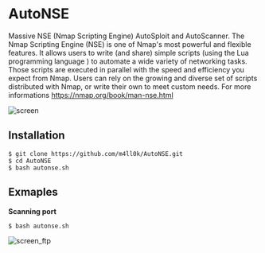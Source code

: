 # AutoNSE

Massive NSE (Nmap Scripting Engine) AutoSploit and AutoScanner. The Nmap Scripting Engine (NSE) is one of Nmap's most powerful and flexible features. It allows users to write (and share) simple scripts (using the Lua programming language ) to automate a wide variety of networking tasks. Those scripts are executed in parallel with the speed and efficiency you expect from Nmap. Users can rely on the growing and diverse set of scripts distributed with Nmap, or write their own to meet custom needs. For more informations https://nmap.org/book/man-nse.html

![screen](https://raw.githubusercontent.com/m4ll0k/AutoNSE/master/screen.png)

## Installation
```
$ git clone https://github.com/m4ll0k/AutoNSE.git
$ cd AutoNSE 
$ bash autonse.sh
```

## Exmaples
__Scanning  port__
```
$ bash autonse.sh
```
![screen_ftp]()

